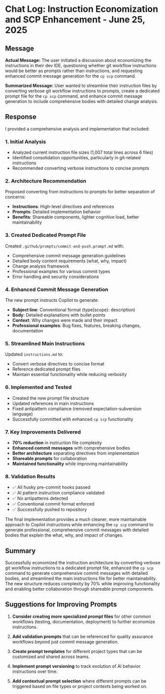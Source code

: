 # Chat Log: Instruction Economization and SCP Enhancement - June 25, 2025

## Message

**Actual Message:**
The user initiated a discussion about economizing the instructions in their dev IDE, questioning whether git workflow instructions would be better as prompts rather than instructions, and requesting enhanced commit message generation for the `cp scp` command.

**Summarized Message:**
User wanted to streamline their instruction files by converting verbose git workflow instructions to prompts, create a dedicated prompt file for the `cp scp` command, and enhance commit message generation to include comprehensive bodies with detailed change analysis.

## Response

I provided a comprehensive analysis and implementation that included:

### 1. Initial Analysis

- Analyzed current instruction file sizes (1,007 total lines across 6 files)
- Identified consolidation opportunities, particularly in git-related instructions
- Recommended converting verbose instructions to concise prompts

### 2. Architecture Recommendation

Proposed converting from instructions to prompts for better separation of concerns:

- **Instructions**: High-level directives and references
- **Prompts**: Detailed implementation behavior
- **Benefits**: Shareable components, lighter cognitive load, better maintainability

### 3. Created Dedicated Prompt File

Created `.github/prompts/commit-and-push.prompt.md` with:

- Comprehensive commit message generation guidelines
- Detailed body content requirements (what, why, impact)
- Change analysis framework
- Professional examples for various commit types
- Error handling and security considerations

### 4. Enhanced Commit Message Generation

The new prompt instructs Copilot to generate:

- **Subject line**: Conventional format (type(scope): description)
- **Body**: Detailed explanations with bullet points
- **Context**: Why changes were made and their impact
- **Professional examples**: Bug fixes, features, breaking changes, documentation

### 5. Streamlined Main Instructions

Updated `instructions.md` to:

- Convert verbose directives to concise format
- Reference dedicated prompt files
- Maintain essential functionality while reducing verbosity

### 6. Implemented and Tested

- Created the new prompt file structure
- Updated references in main instructions
- Fixed antipattern compliance (removed expectation-subversion language)
- Successfully committed with enhanced `cp scp` functionality

### 7. Key Improvements Delivered

- **70% reduction** in instruction file complexity
- **Enhanced commit messages** with comprehensive bodies
- **Better architecture** separating directives from implementation
- **Shareable prompts** for collaboration
- **Maintained functionality** while improving maintainability

### 8. Validation Results

- ✅ All husky pre-commit hooks passed
- ✅ AI pattern instruction compliance validated
- ✅ No antipatterns detected
- ✅ Conventional commit format enforced
- ✅ Successfully pushed to repository

The final implementation provides a much cleaner, more maintainable approach to Copilot instructions while enhancing the `cp scp` command to generate professional, comprehensive commit messages with detailed bodies that explain the what, why, and impact of changes.

## Summary

Successfully economized the instruction architecture by converting verbose git workflow instructions to a dedicated prompt file, enhanced the `cp scp` command to generate comprehensive commit messages with detailed bodies, and streamlined the main instructions file for better maintainability. The new structure reduces complexity by 70% while improving functionality and enabling better collaboration through shareable prompt components.

## Suggestions for Improving Prompts

1. **Consider creating more specialized prompt files** for other common workflows (testing, documentation, deployment) to further economize instructions.

2. **Add validation prompts** that can be referenced for quality assurance workflows beyond just commit message generation.

3. **Create prompt templates** for different project types that can be customized and shared across teams.

4. **Implement prompt versioning** to track evolution of AI behavior instructions over time.

5. **Add contextual prompt selection** where different prompts can be triggered based on file types or project contexts being worked on.
